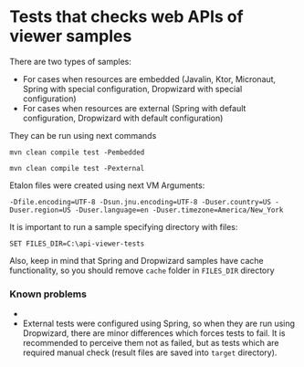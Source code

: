 
# Tests that checks web APIs of viewer samples

There are two types of samples:

* For cases when resources are embedded (Javalin, Ktor, Micronaut, Spring with special configuration, Dropwizard with special configuration)
* For cases when resources are external (Spring with default configuration, Dropwizard with default configuration)

They can be run using next commands

```shell
mvn clean compile test -Pembedded
```

```shell
mvn clean compile test -Pexternal
```

Etalon files were created using next VM Arguments:

```
-Dfile.encoding=UTF-8 -Dsun.jnu.encoding=UTF-8 -Duser.country=US -Duser.region=US -Duser.language=en -Duser.timezone=America/New_York
```

It is important to run a sample specifying directory with files:

```shell
SET FILES_DIR=C:\api-viewer-tests
```

Also, keep in mind that Spring and Dropwizard samples have cache functionality, so you should remove `cache` folder in `FILES_DIR` directory

### Known problems
* 
* External tests were configured using Spring, so when they are run using Dropwizard, there are minor differences which forces tests to fail. It is recommended to perceive them not as failed, but as tests which are required manual check (result files are saved into `target` directory).
